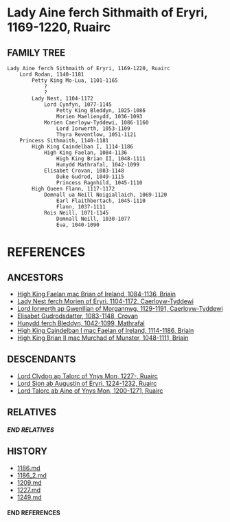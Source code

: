 # Lady Aine ferch Sithmaith of Eryri, 1169-1220, Ruairc

## FAMILY TREE 
```
Lady Aine ferch Sithmaith of Eryri, 1169-1220, Ruairc
    Lord Rodan, 1140-1181
        Petty King Mo-Lua, 1101-1165
            ?
            ?
        Lady Nest, 1104-1172
            Lord Cynfyn, 1077-1145
                Petty King Bleddyn, 1025-1086
                Morien Maelienydd, 1036-1093
            Morien Caerloyw-Tyddewi, 1086-1160
                Lord Iorwerth, 1053-1109
                Thyra Reventlow, 1051-1121
    Princess Sithmaith, 1140-1181
        High King Caindelban I, 1114-1186
            High King Faelan, 1084-1136
                High King Brian II, 1048-1111
                Hunydd Mathrafal, 1042-1099
            Elisabet Crovan, 1083-1148
                Duke Gudrod, 1049-1115
                Princess Ragnhild, 1045-1110    
        High Queen Flann, 1117-1172
            Domnall ua Neill Noigiallaich, 1069-1120
                Earl Flaithbertach, 1045-1110
                Flann, 1037-1111
            Rois Neill, 1071-1145
                Domnall Neill, 1030-1077
                Eua, 1040-1090
```


# REFERENCES

## ANCESTORS
* [High King Faelan mac Brian of Ireland, 1084-1136, Briain](faelan_mac_brian_1084.md)
* [Lady Nest ferch Morien of Eryri, 1104-1172, Caerloyw-Tyddewi](nest_ferch_morien_1104.md)
* [Lord Iorwerth ap Gwenllian of Morgannwg, 1129-1191, Caerloyw-Tyddewi](iorwerth_ap_gwenllian_1129.md)
* [Elisabet Gudrodsdatter, 1083-1148, Crovan](elisabet_gudrodsdatter_1083.md)
* [Hunydd ferch Bleddyn, 1042-1099, Mathrafal](hunydd_ferch_bleddyn_1042.md)
* [High King Caindelban I mac Faelan of Ireland, 1114-1186, Briain](caindelban_i_mac_faelan_1114.md)
* [High King Brian II mac Murchad of Munster, 1048-1111, Briain](brian_ii_mac_murchad_1048.md)

## DESCENDANTS
* [Lord Clydog ap Talorc of Ynys Mon, 1227-, Ruairc](clydog_ap_talorc_1227.md)
* [Lord Sion ab Augustin of Eryri, 1224-1232, Ruairc](sion_ab_augustin_1224.md)
* [Lord Talorc ab Aine of Ynys Mon, 1200-1271, Ruairc](talorc_ab_aine_1200.md)

## RELATIVES

##### END RELATIVES 
## HISTORY
* [1186.md](../h/1186.md)
* [1186_2.md](../h/1186_2.md)
* [1209.md](../h/1209.md)
* [1227.md](../h/1227.md)
* [1249.md](../h/1249.md)

#### END REFERENCES
